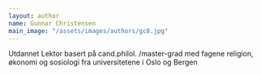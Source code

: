 ```yaml
---
layout: author
name: Gunnar Christensen
main_image: "/assets/images/authors/gc8.jpg"
---
```


Utdannet Lektor basert på cand.philol. /master-grad med fagene religion, økonomi og sosiologi fra universitetene i Oslo og Bergen
